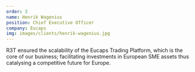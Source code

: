 ```yaml
---
order: 3
name: Henrik Wagenius
position: Chief Executive Officer
company: Eucaps
img: images/clients/henrik-wagenius.jpg
---
```

R3T ensured the scalability of the Eucaps Trading Platform, which is the core of our business; facilitating investments in European SME assets thus catalysing a competitive future for Europe.